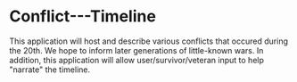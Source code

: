 # Conflict---Timeline
This application will host and describe various conflicts that occured during the 20th. We hope to inform later generations of little-known wars. In addition, this application will allow user/survivor/veteran input to help "narrate" the timeline.
